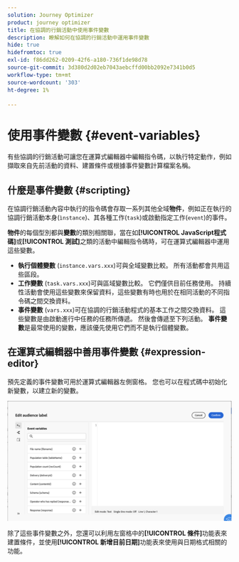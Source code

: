 ```yaml
---
solution: Journey Optimizer
product: journey optimizer
title: 在協調的行銷活動中使用事件變數
description: 瞭解如何在協調的行銷活動中運用事件變數
hide: true
hidefromtoc: true
exl-id: f86dd262-0209-42f6-a180-736f1de98d78
source-git-commit: 3d380d2d02eb7043aebcffd00bb2092e7341b0d5
workflow-type: tm+mt
source-wordcount: '303'
ht-degree: 1%

---
```


# 使用事件變數 {#event-variables}

有些協調的行銷活動可讓您在運算式編輯器中編輯指令碼，以執行特定動作，例如擷取來自先前活動的資料、建置條件或根據事件變數計算檔案名稱。

## 什麼是事件變數 {#scripting}

在協調行銷活動內容中執行的指令碼會存取一系列其他全域&#x200B;**物件**，例如正在執行的協調行銷活動本身(`ìnstance`)、其各種工作(`task`)或啟動指定工作(`event`)的事件。

**物件**&#x200B;的每個型別都與&#x200B;**變數**&#x200B;的類別相關聯，當在如&#x200B;**[!UICONTROL JavaScript程式碼]**&#x200B;或&#x200B;**[!UICONTROL 測試]**&#x200B;之類的活動中編輯指令碼時，可在運算式編輯器中運用這些變數。

* **執行個體變數** (`instance.vars.xxx`)可與全域變數比較。 所有活動都會共用這些區段。
* **工作變數** (`task.vars.xxx`)可與區域變數比較。 它們僅供目前任務使用。 持續性活動會使用這些變數來保留資料，這些變數有時也用於在相同活動的不同指令碼之間交換資料。
* **事件變數** (`vars.xxx`)可在協調的行銷活動程式的基本工作之間交換資料。 這些變數是由啟動進行中任務的任務所傳遞。 然後會傳遞至下列活動。 **事件變數**&#x200B;是最常使用的變數，應該優先使用它們而不是執行個體變數。

## 在運算式編輯器中善用事件變數 {#expression-editor}

預先定義的事件變數可用於運算式編輯器左側窗格。 您也可以在程式碼中初始化新變數，以建立新的變數。

![](assets/event-variables.png)

除了這些事件變數之外，您還可以利用左窗格中的&#x200B;**[!UICONTROL 條件]**&#x200B;功能表來建置條件，並使用&#x200B;**[!UICONTROL 新增目前日期]**&#x200B;功能表來使用與日期格式相關的功能。
